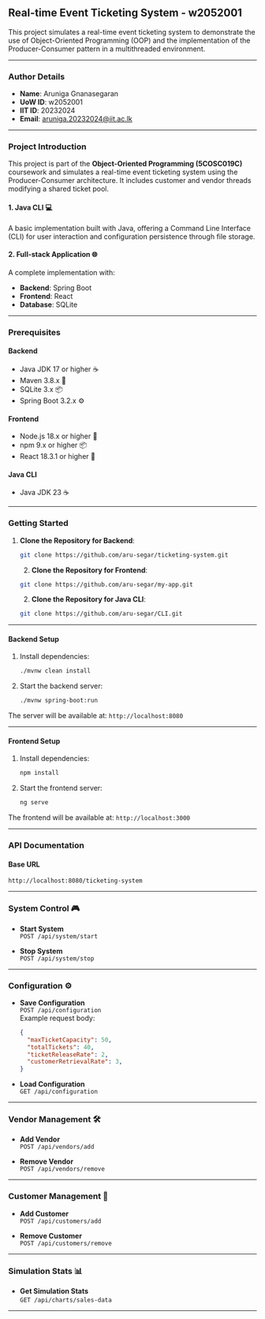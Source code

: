 
## Real-time Event Ticketing System - w2052001

This project simulates a real-time event ticketing system to demonstrate the use of Object-Oriented Programming (OOP) and the implementation of the Producer-Consumer pattern in a multithreaded environment.

---

### Author Details

- **Name**: Aruniga Gnanasegaran
- **UoW ID**: w2052001
- **IIT ID**: 20232024
- **Email**: aruniga.20232024@iit.ac.lk

---

### Project Introduction

This project is part of the **Object-Oriented Programming (5COSC019C)** coursework and simulates a real-time event ticketing system using the Producer-Consumer architecture. It includes customer and vendor threads modifying a shared ticket pool.

#### 1. Java CLI 💻
A basic implementation built with Java, offering a Command Line Interface (CLI) for user interaction and configuration persistence through file storage.

#### 2. Full-stack Application 🌐
A complete implementation with:
- **Backend**: Spring Boot
- **Frontend**: React
- **Database**: SQLite

---

### Prerequisites

#### Backend
- Java JDK 17 or higher ☕
- Maven 3.8.x 🔧
- SQLite 3.x 📦
- Spring Boot 3.2.x ⚙️

#### Frontend
- Node.js 18.x or higher 🔵
- npm 9.x or higher 📦
- React  18.3.1 or higher 🎨

#### Java CLI
- Java JDK 23 ☕

---

### Getting Started
1. **Clone the Repository for Backend**:
    ```bash
    git clone https://github.com/aru-segar/ticketing-system.git
    ```
    2. **Clone the Repository for Frontend**:
    ```bash
    git clone https://github.com/aru-segar/my-app.git
    ```
     2. **Clone the Repository for Java CLI**:
    ```bash
    git clone https://github.com/aru-segar/CLI.git
    ```


---

#### Backend Setup

1. Install dependencies:
    ```bash
    ./mvnw clean install
    ```

2. Start the backend server:
    ```bash
    ./mvnw spring-boot:run
    ```

The server will be available at: `http://localhost:8080`

---

#### Frontend Setup

1. Install dependencies:
    ```bash
    npm install
    ```

2. Start the frontend server:
    ```bash
    ng serve
    ```

The frontend will be available at: `http://localhost:3000`

---

### API Documentation

#### Base URL
`http://localhost:8080/ticketing-system`

---

### System Control 🎮

- **Start System**  
  `POST /api/system/start`

- **Stop System**  
  `POST /api/system/stop`

---

### Configuration ⚙️

- **Save Configuration**  
  `POST /api/configuration`  
  Example request body:
    ```json
    {
      "maxTicketCapacity": 50,
      "totalTickets": 40,
      "ticketReleaseRate": 2,
      "customerRetrievalRate": 3,
    }
    ```

- **Load Configuration**  
  `GET /api/configuration`

---

### Vendor Management 🛠️

- **Add Vendor**  
  `POST /api/vendors/add`

- **Remove Vendor**  
  `POST /api/vendors/remove`

---

### Customer Management 👥

- **Add Customer**  
  `POST /api/customers/add`

- **Remove Customer**  
  `POST /api/customers/remove`

---

### Simulation Stats 📊

- **Get Simulation Stats**  
  `GET /api/charts/sales-data`


---

